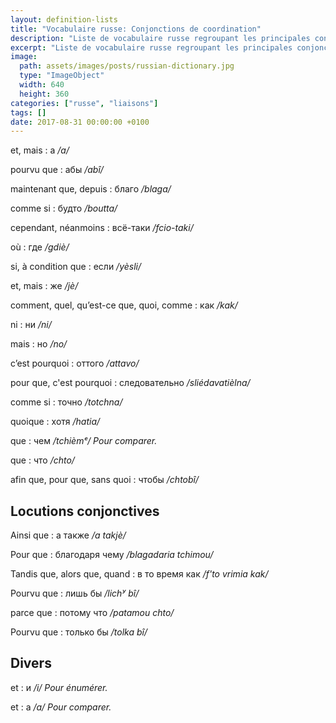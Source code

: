 ```yaml
---
layout: definition-lists
title: "Vocabulaire russe: Conjonctions de coordination"
description: "Liste de vocabulaire russe regroupant les principales conjonctions de coordination."
excerpt: "Liste de vocabulaire russe regroupant les principales conjonctions de coordination."
image:
  path: assets/images/posts/russian-dictionary.jpg
  type: "ImageObject"
  width: 640
  height: 360
categories: ["russe", "liaisons"]
tags: []
date: 2017-08-31 00:00:00 +0100
---
```


et, mais
: а
*/a/*

pourvu que
: абы
*/abî/*

maintenant que, depuis
: благо
*/blaga/*

comme si
: будто
*/boutta/*

cependant, néanmoins
: всё-таки
*/fcio-taki/*

où
: где
*/gdiè/*

si, à condition que
: если
*/yèsli/*

et, mais
: же
*/jè/*

comment, quel, qu’est-ce que, quoi, comme
: как
*/kak/*

ni
: ни
*/ni/*

mais
: но
*/no/*

c’est pourquoi
: оттого
*/attavo/*

pour que, c'est pourquoi
: следовательно
*/sliédavatièlna/*

comme si
: точно
*/totchna/*

quoique
: хотя
*/hatia/*

que
: чем
*/tchièmᵉ/ Pour comparer.*

que
: что
*/chto/*

afin que, pour que, sans quoi
: чтобы
*/chtobî/*



## Locutions conjonctives

Ainsi que
: а также
*/a takjè/*

Pour que
: благодаря чему
*/blagadaria tchimou/*

Tandis que, alors que, quand
: в то время как
*/f'to vrimia kak/*

Pourvu que
: лишь бы
*/lichʸ bî/*

parce que
: потому что
*/patamou chto/*

Pourvu que
: только бы
*/tolka bî/*


## Divers

et
: и
*/i/ Pour énumérer.*

et
: а
*/а/ Pour comparer.*
